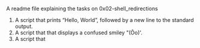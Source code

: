 A readme file explaining the tasks on 0x02-shell_redirections
1. A script that prints “Hello, World”, followed by a new line to the standard output.
2. A script that that displays a confused smiley "(Ôo)'.
3. A script that 
